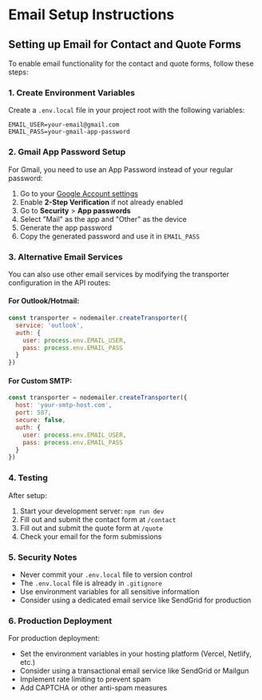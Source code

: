 # Email Setup Instructions

## Setting up Email for Contact and Quote Forms

To enable email functionality for the contact and quote forms, follow these steps:

### 1. Create Environment Variables

Create a `.env.local` file in your project root with the following variables:

```env
EMAIL_USER=your-email@gmail.com
EMAIL_PASS=your-gmail-app-password
```

### 2. Gmail App Password Setup

For Gmail, you need to use an App Password instead of your regular password:

1. Go to your [Google Account settings](https://myaccount.google.com/)
2. Enable **2-Step Verification** if not already enabled
3. Go to **Security** > **App passwords**
4. Select "Mail" as the app and "Other" as the device
5. Generate the app password
6. Copy the generated password and use it in `EMAIL_PASS`

### 3. Alternative Email Services

You can also use other email services by modifying the transporter configuration in the API routes:

#### For Outlook/Hotmail:
```javascript
const transporter = nodemailer.createTransporter({
  service: 'outlook',
  auth: {
    user: process.env.EMAIL_USER,
    pass: process.env.EMAIL_PASS
  }
})
```

#### For Custom SMTP:
```javascript
const transporter = nodemailer.createTransporter({
  host: 'your-smtp-host.com',
  port: 587,
  secure: false,
  auth: {
    user: process.env.EMAIL_USER,
    pass: process.env.EMAIL_PASS
  }
})
```

### 4. Testing

After setup:
1. Start your development server: `npm run dev`
2. Fill out and submit the contact form at `/contact`
3. Fill out and submit the quote form at `/quote`
4. Check your email for the form submissions

### 5. Security Notes

- Never commit your `.env.local` file to version control
- The `.env.local` file is already in `.gitignore`
- Use environment variables for all sensitive information
- Consider using a dedicated email service like SendGrid for production

### 6. Production Deployment

For production deployment:
- Set the environment variables in your hosting platform (Vercel, Netlify, etc.)
- Consider using a transactional email service like SendGrid or Mailgun
- Implement rate limiting to prevent spam
- Add CAPTCHA or other anti-spam measures
